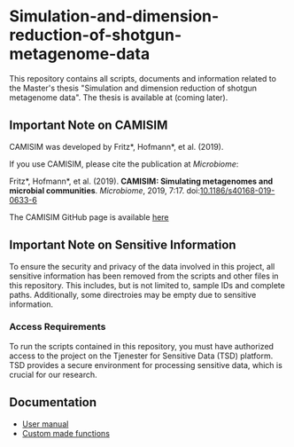 # Simulation-and-dimension-reduction-of-shotgun-metagenome-data
This repository contains all scripts, documents and information related to the Master's thesis "Simulation and dimension reduction of shotgun metagenome data". The thesis is available at (coming later).

## Important Note on CAMISIM

CAMISIM was developed by Fritz*, Hofmann*, et al. (2019). 

If you use CAMISIM, please cite the publication at _Microbiome_:

Fritz*, Hofmann*, et al. (2019). **CAMISIM: Simulating metagenomes and microbial communities**. _Microbiome_, 2019, 7:17. doi:[10.1186/s40168-019-0633-6](https://doi.org/10.1186/s40168-019-0633-6)

The CAMISIM GitHub page is available [here](https://github.com/CAMI-challenge/CAMISIM)

## Important Note on Sensitive Information

To ensure the security and privacy of the data involved in this project, all sensitive information has been removed from the scripts and other files in this repository. This includes, but is not limited to, sample IDs and complete paths. Additionally, some directroies may be empty due to sensitive information. 

### Access Requirements

To run the scripts contained in this repository, you must have authorized access to the project on the Tjenester for Sensitive Data (TSD) platform. TSD provides a secure environment for processing sensitive data, which is crucial for our research.

## Documentation
* [User manual](https://github.com/Rounge-lab/Simulation-and-dimension-reduction-of-shotgun-metagenome-data/wiki/User-manual)
* [Custom made functions](https://github.com/Rounge-lab/Simulation-and-dimension-reduction-of-shotgun-metagenome-data/wiki/Documentation-for-custom-functions-in-all_functions.R)
